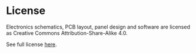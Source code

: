 # License

Electronics schematics, PCB layout, panel design and software are licensed as Creative Commons Attribution-Share-Alike 4.0.

See full license [here](https://creativecommons.org/licenses/by-sa/4.0/legalcode).
